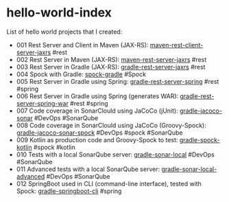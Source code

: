 # hello-world-index
List of hello world projects that I created:

* 001 Rest Server and Client in Maven (JAX-RS): [maven-rest-client-server-jaxrs](https://github.com/topera/maven-rest-client-server-jaxrs) #rest
* 002 Rest Server in Maven (JAX-RS): [maven-rest-server-jaxrs](https://github.com/topera/maven-rest-server-jaxrs) #rest
* 003 Rest Server in Gradle (JAX-RS): [gradle-rest-server-jaxrs](https://github.com/topera/gradle-rest-server-jaxrs) #rest
* 004 Spock with Gradle: [spock-gradle](https://github.com/topera/gradle-spock) #Spock
* 005 Rest Server in Gradle using Spring: [gradle-rest-server-spring](https://github.com/topera/gradle-rest-server-spring) #rest #spring
* 006 Rest Server in Gradle using Spring (generates WAR): [gradle-rest-server-spring-war](https://github.com/topera/gradle-rest-server-spring-war) #rest #spring
* 007 Code coverage in SonarClould using JaCoCo (jUnit): [gradle-jacoco-sonar](https://github.com/topera/gradle-jacoco-sonar) #DevOps #SonarQube
* 008 Code coverage in SonarClould using JaCoCo (Groovy-Spock): [gradle-jacoco-sonar-spock](https://github.com/topera/gradle-jacoco-sonar-spock) #DevOps #spock #SonarQube
* 009 Kotlin as production code and Groovy-Spock to test: [gradle-spock-kotlin](https://github.com/topera/gradle-spock-kotlin) #spock #kotlin
* 010 Tests with a local SonarQube server: [gradle-sonar-local](https://github.com/topera/gradle-sonar-local) #DevOps #SonarQube
* 011 Advanced tests with a local SonarQube server: [gradle-sonar-local-advanced](https://github.com/topera/gradle-sonar-local-advanced) #DevOps #SonarQube
* 012 SpringBoot used in CLI (command-line interface), tested with Spock: [gradle-springboot-cli](https://github.com/topera/gradle-springboot-cli) #spring
